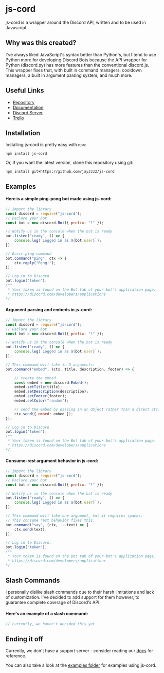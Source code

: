 # js-cord
js-cord is a wrapper around the Discord API, written and to be used in Javascript.
## Why was this created?
I've always liked JavaScript's syntax better than Python's, but I tend to use Python more for developing Discord Bots because the API wrapper for Python (discord.py) has more features than the conventional discord.js. This wrapper fixes that, with built in command managers, cooldown managers, a built in argument parsing system, and much more.
## Useful Links
+ [Repository](https://github.com/jay3332/js-cord)
+ [Documentation](https://jay3332.github.io/js-cord)
+ [Discord Server](https://discord.gg/)
+ [Trello](https://trello.com/b/unTW6EpW/js-cord)
## Installation
Installing js-cord is pretty easy with `npm`:
```
npm install js-cord
```
Or, if you want the latest version, clone this repository using git:
```
npm install git+https://github.com/jay3332/js-cord
```
## Examples
#### Here is a simple ping-pong bot made using js-cord:
```js
// Import the library
const discord = require("js-cord");
// Declare your bot
const bot = new discord.Bot({ prefix: "!" });

// Notify us in the console when the bot is ready
bot.listen("ready", () => {
    console.log(`Logged in as ${bot.user}`);
});

// Basic ping command
bot.command("ping", ctx => {
    ctx.reply("Pong!");
});

// Log in to Discord.
bot.login("token"); 
/**
 * Your token is found on the Bot tab of your bot's application page.
 * https://discord.com/developers/applications
*/
```
#### Argument parsing and embeds in js-cord:
```js
// Import the library
const discord = require("js-cord");
// Declare your bot
const bot = new discord.Bot({ prefix: "!" });

// Notify us in the console when the bot is ready
bot.listen("ready", () => {
    console.log(`Logged in as ${bot.user}`);
});

// This command will take in 3 arguments.
bot.command("embed", (ctx, title, description, footer) => {

    // create the embed
    const embed = new discord.Embed();
    embed.setTitle(title);
    embed.setDescription(description);
    embed.setFooter(footer);
    embed.setColor("random");

    // send the embed by passing in an Object rather than a direct String.
    ctx.send({ embed: embed });
});

// Log in to Discord.
bot.login("token"); 
/**
 * Your token is found on the Bot tab of your bot's application page.
 * https://discord.com/developers/applications
*/
```
#### Consume-rest argument behavior in js-cord:
```js
// Import the library
const discord = require("js-cord");
// Declare your bot
const bot = new discord.Bot({ prefix: "!" });

// Notify us in the console when the bot is ready
bot.listen("ready", () => {
    console.log(`Logged in as ${bot.user}`);
});

// This command will take one argument, but it requires spaces.
// This consume rest behavior fixes this.
bot.command("say", (ctx, ...text) => {
    ctx.send(text);
});

// Log in to Discord.
bot.login("token"); 
/**
 * Your token is found on the Bot tab of your bot's application page.
 * https://discord.com/developers/applications
*/
```
## Slash Commands
I personally dislike slash commands due to their harsh limitations and lack of customization. I've decided to add support for them however, to guarantee complete coverage of Discord's API.
#### Here's an example of a slash command:
```js
// currently, we haven't decided this yet
```
## Ending it off
Currently, we don't have a support server - consider reading our [docs](https://jay3332.github.io/js-cord/) for reference.

You can also take a look at the [examples folder](https://github.com/jay3332/js-cord/tree/master/examples) for examples using js-cord.
